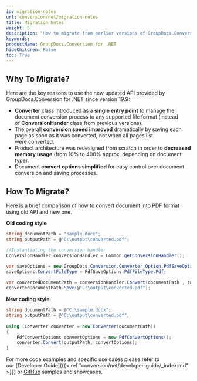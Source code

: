 ```yaml
---
id: migration-notes
url: conversion/net/migration-notes
title: Migration Notes
weight: 5
description: "How to migrate from earlier versions of GroupDocs.Conversion for .NET"
keywords: 
productName: GroupDocs.Conversion for .NET
hideChildren: False
toc: True
---
```

## Why To Migrate?
  
Here are the key reasons to use the new updated API provided by GroupDocs.Conversion for .NET since version 19.9:

* **Converter** class introduced as a **single entry point** to manage the document conversion process to any supported file format (instead of **ConversionHander** class from previous versions). 
* The overall **conversion speed improved** dramatically by saving each page as soon as it was converted, not when all pages list were converted.
* Product architecture was redesigned from scratch in order to **decreased memory usage** (from 10% to 400% approx. depending on document type).
* Document **convert options simplified** for easy control over document conversion and saving processes.  

## How To Migrate?

Here is a brief comparison of how to convert document into PDF format using old API and new one.  

**Old coding style**

```csharp
string documentPath = "sample.docx";
string outputPath = @"C:\output\converted.pdf";

//Instantiating the conversion handler
ConversionHandler conversionHandler = Common.getConversionHandler();

var saveOptions = new GroupDocs.Conversion.Converter.Option.PdfSaveOptions();
saveOptions.ConvertFileType = PdfSaveOptions.PdfFileType.Pdf;
 
var convertedDocumentPath = conversionHandler.Convert(documentPath , saveOptions);
convertedDocumentPath.Save(@"C:\output\converted.pdf");
```

**New coding style**

```csharp
string documentPath = @"C:\sample.docx"; 
string outputPath = @"C:\output\converted.pdf";
 
using (Converter converter = new Converter(documentPath))
{
    PdfConvertOptions convertOptions = new PdfConvertOptions();
    converter.Convert(outputPath, convertOptions);
}
```

For more code examples and specific use cases please refer to our [Developer Guide]({{< ref "conversion/net/developer-guide/_index.md" >}}) or [GitHub](https://github.com/groupdocs-conversion/GroupDocs.Conversion-for-.NET) samples and showcases.
